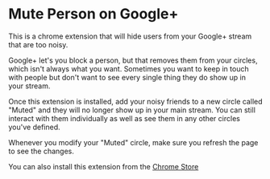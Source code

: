 Mute Person on Google+
======================

This is a chrome extension that will hide users from your Google+
stream that are too noisy. 

Google+ let's you block a person, but that removes them from your
circles, which isn't always what you want. Sometimes you want to keep
in touch with people but don't want to see every single thing they do
show up in your stream. 

Once this extension is installed, add your noisy friends to a new
circle called "Muted" and they will no longer show up in your main
stream. You can still interact with them individually as well as see
them in any other circles you've defined.

Whenever you modify your "Muted" circle, make sure you refresh the
page to see the changes.

You can also install this extension from the [Chrome Store](http://chrome.google.com/webstore/detail/jgehijcjdpcafmkdfgegcnlgfhofppak)
